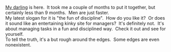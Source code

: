 [My darling](http://www.taskberry.com) is here.  It took me a
couple of months to put it together, but certainly less than 9
months.  Men are just faster.  
My latest slogan for it is "the fun of discipline".  How do you
like it?  Or does it sound like an entertaining kinky site for
managers?  It's definitely not.  It's about managing tasks in a fun
and disciplined way.  Check it out and see for yourself.  
To tell the truth, it's a but rough around the edges.  Some edges
are even nonexistent.


